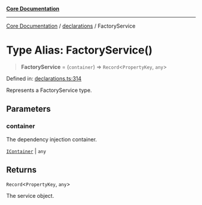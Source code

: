 [**Core Documentation**](../../README.md)

***

[Core Documentation](../../README.md) / [declarations](../README.md) / FactoryService

# Type Alias: FactoryService()

> **FactoryService** = (`container`) => `Record`\<`PropertyKey`, `any`\>

Defined in: [declarations.ts:314](https://github.com/stonemjs/core/blob/e2200da501349da1fec304d821c002bb6d055b61/src/declarations.ts#L314)

Represents a FactoryService type.

## Parameters

### container

The dependency injection container.

[`IContainer`](IContainer.md) | `any`

## Returns

`Record`\<`PropertyKey`, `any`\>

The service object.

